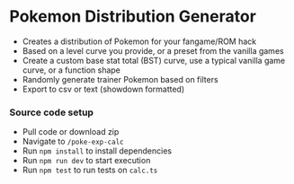 # Pokemon Distribution Generator

- Creates a distribution of Pokemon for your fangame/ROM hack
- Based on a level curve you provide, or a preset from the vanilla games
- Create a custom base stat total (BST) curve, use a typical vanilla game curve, or a function shape
- Randomly generate trainer Pokemon based on filters
- Export to csv or text (showdown formatted)

### Source code setup

- Pull code or download zip
- Navigate to `/poke-exp-calc`
- Run `npm install` to install dependencies
- Run `npm run dev` to start execution
- Run `npm test` to run tests on `calc.ts`